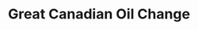 ---
title: "Great Canadian Oil Change"
url: /kelowna/great-canadian-oil-change/
shop: Autowerkstatt
---